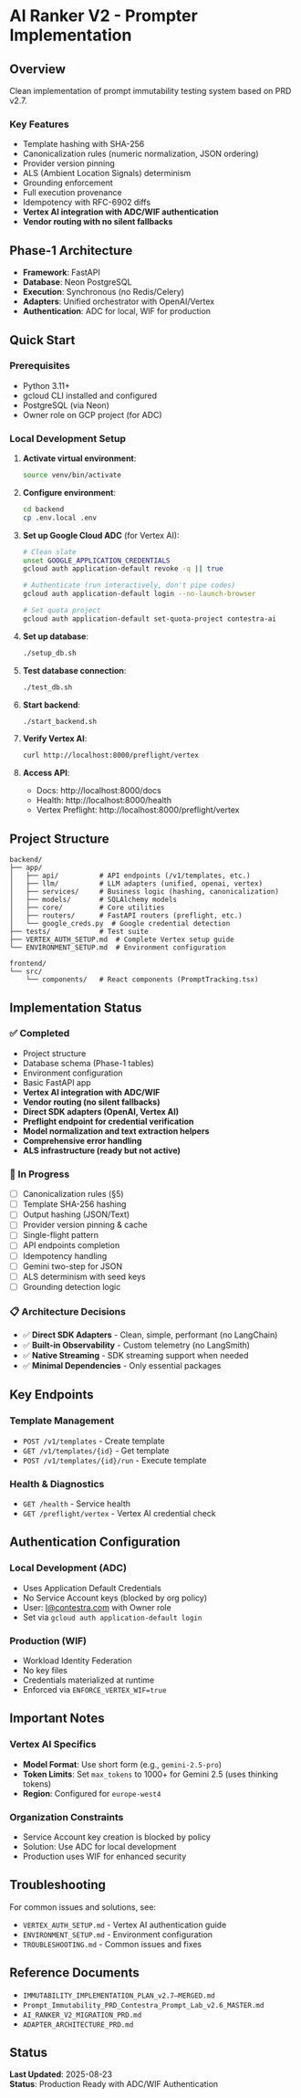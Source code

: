 # AI Ranker V2 - Prompter Implementation

## Overview
Clean implementation of prompt immutability testing system based on PRD v2.7.

### Key Features
- Template hashing with SHA-256
- Canonicalization rules (numeric normalization, JSON ordering)
- Provider version pinning
- ALS (Ambient Location Signals) determinism
- Grounding enforcement
- Full execution provenance
- Idempotency with RFC-6902 diffs
- **Vertex AI integration with ADC/WIF authentication**
- **Vendor routing with no silent fallbacks**

## Phase-1 Architecture
- **Framework**: FastAPI
- **Database**: Neon PostgreSQL
- **Execution**: Synchronous (no Redis/Celery)
- **Adapters**: Unified orchestrator with OpenAI/Vertex
- **Authentication**: ADC for local, WIF for production

## Quick Start

### Prerequisites
- Python 3.11+
- gcloud CLI installed and configured
- PostgreSQL (via Neon)
- Owner role on GCP project (for ADC)

### Local Development Setup

1. **Activate virtual environment**:
   ```bash
   source venv/bin/activate
   ```

2. **Configure environment**:
   ```bash
   cd backend
   cp .env.local .env
   ```

3. **Set up Google Cloud ADC** (for Vertex AI):
   ```bash
   # Clean slate
   unset GOOGLE_APPLICATION_CREDENTIALS
   gcloud auth application-default revoke -q || true
   
   # Authenticate (run interactively, don't pipe codes)
   gcloud auth application-default login --no-launch-browser
   
   # Set quota project
   gcloud auth application-default set-quota-project contestra-ai
   ```

4. **Set up database**:
   ```bash
   ./setup_db.sh
   ```

5. **Test database connection**:
   ```bash
   ./test_db.sh
   ```

6. **Start backend**:
   ```bash
   ./start_backend.sh
   ```

7. **Verify Vertex AI**:
   ```bash
   curl http://localhost:8000/preflight/vertex
   ```

8. **Access API**:
   - Docs: http://localhost:8000/docs
   - Health: http://localhost:8000/health
   - Vertex Preflight: http://localhost:8000/preflight/vertex

## Project Structure
```
backend/
├── app/
│   ├── api/          # API endpoints (/v1/templates, etc.)
│   ├── llm/          # LLM adapters (unified, openai, vertex)
│   ├── services/     # Business logic (hashing, canonicalization)
│   ├── models/       # SQLAlchemy models
│   ├── core/         # Core utilities
│   ├── routers/      # FastAPI routers (preflight, etc.)
│   └── google_creds.py  # Google credential detection
├── tests/            # Test suite
├── VERTEX_AUTH_SETUP.md  # Complete Vertex setup guide
└── ENVIRONMENT_SETUP.md  # Environment configuration

frontend/
└── src/
    └── components/   # React components (PromptTracking.tsx)
```

## Implementation Status

### ✅ Completed
- Project structure
- Database schema (Phase-1 tables)
- Environment configuration
- Basic FastAPI app
- **Vertex AI integration with ADC/WIF**
- **Vendor routing (no silent fallbacks)**
- **Direct SDK adapters (OpenAI, Vertex AI)**
- **Preflight endpoint for credential verification**
- **Model normalization and text extraction helpers**
- **Comprehensive error handling**
- **ALS infrastructure (ready but not active)**

### 🚧 In Progress
- [ ] Canonicalization rules (§5)
- [ ] Template SHA-256 hashing
- [ ] Output hashing (JSON/Text)
- [ ] Provider version pinning & cache
- [ ] Single-flight pattern
- [ ] API endpoints completion
- [ ] Idempotency handling
- [ ] Gemini two-step for JSON
- [ ] ALS determinism with seed keys
- [ ] Grounding detection logic

### 📋 Architecture Decisions
- ✅ **Direct SDK Adapters** - Clean, simple, performant (no LangChain)
- ✅ **Built-in Observability** - Custom telemetry (no LangSmith)
- ✅ **Native Streaming** - SDK streaming support when needed
- ✅ **Minimal Dependencies** - Only essential packages

## Key Endpoints

### Template Management
- `POST /v1/templates` - Create template
- `GET /v1/templates/{id}` - Get template
- `POST /v1/templates/{id}/run` - Execute template

### Health & Diagnostics
- `GET /health` - Service health
- `GET /preflight/vertex` - Vertex AI credential check

## Authentication Configuration

### Local Development (ADC)
- Uses Application Default Credentials
- No Service Account keys (blocked by org policy)
- User: l@contestra.com with Owner role
- Set via `gcloud auth application-default login`

### Production (WIF)
- Workload Identity Federation
- No key files
- Credentials materialized at runtime
- Enforced via `ENFORCE_VERTEX_WIF=true`

## Important Notes

### Vertex AI Specifics
- **Model Format**: Use short form (e.g., `gemini-2.5-pro`)
- **Token Limits**: Set `max_tokens` to 1000+ for Gemini 2.5 (uses thinking tokens)
- **Region**: Configured for `europe-west4`

### Organization Constraints
- Service Account key creation is blocked by policy
- Solution: Use ADC for local development
- Production uses WIF for enhanced security

## Troubleshooting

For common issues and solutions, see:
- `VERTEX_AUTH_SETUP.md` - Vertex AI authentication guide
- `ENVIRONMENT_SETUP.md` - Environment configuration
- `TROUBLESHOOTING.md` - Common issues and fixes

## Reference Documents
- `IMMUTABILITY_IMPLEMENTATION_PLAN_v2.7—MERGED.md`
- `Prompt_Immutability_PRD_Contestra_Prompt_Lab_v2.6_MASTER.md`
- `AI_RANKER_V2_MIGRATION_PRD.md`
- `ADAPTER_ARCHITECTURE_PRD.md`

## Status
**Last Updated**: 2025-08-23  
**Status**: Production Ready with ADC/WIF Authentication